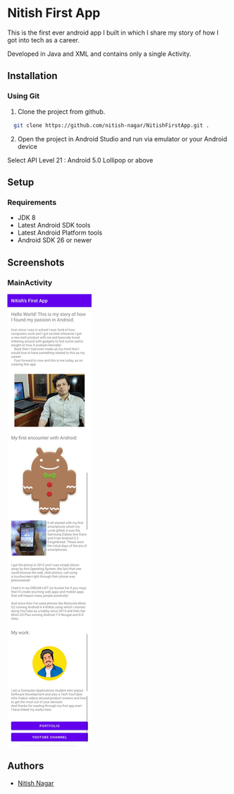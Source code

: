 
# Nitish First App

This is the first ever android app I built in which I share my story of how I got into tech as a career.

Developed in Java and XML and contains only a single Activity.


## Installation

### Using Git ###
1. Clone the project from github.

```bash
  git clone https://github.com/nitish-nagar/NitishFirstApp.git .
```

2. Open the project in Android Studio and run via emulator or your Android device

Select API Level 21 : Android 5.0 Lollipop or above
## Setup

### Requirements ###
- JDK 8
- Latest Android SDK tools
- Latest Android Platform tools
- Android SDK 26 or newer
## Screenshots

### MainActivity ###

![App Screenshot](https://github.com/nitish-nagar/NitishFirstApp/blob/main/screenshot.jpg)

## Authors

- [Nitish Nagar](https://github.com/nitish-nagar)


